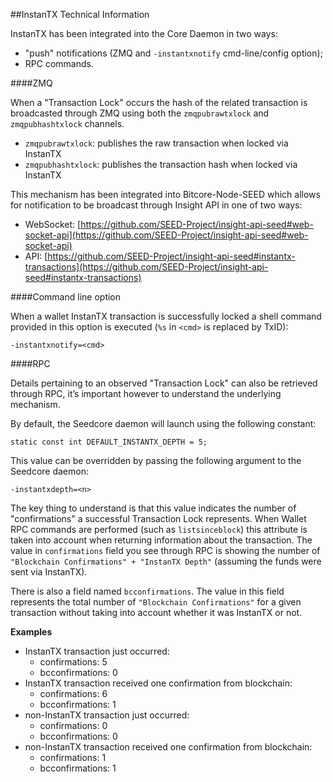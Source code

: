 ##InstanTX Technical Information

InstanTX has been integrated into the Core Daemon in two ways:
* "push" notifications (ZMQ and `-instantxnotify` cmd-line/config option);
* RPC commands.

####ZMQ

When a "Transaction Lock" occurs the hash of the related transaction is broadcasted through ZMQ using both the `zmqpubrawtxlock` and `zmqpubhashtxlock` channels.

* `zmqpubrawtxlock`: publishes the raw transaction when locked via InstanTX
* `zmqpubhashtxlock`: publishes the transaction hash when locked via InstanTX

This mechanism has been integrated into Bitcore-Node-SEED which allows for notification to be broadcast through Insight API in one of two ways:
* WebSocket: [https://github.com/SEED-Project/insight-api-seed#web-socket-api](https://github.com/SEED-Project/insight-api-seed#web-socket-api) 
* API: [https://github.com/SEED-Project/insight-api-seed#instantx-transactions](https://github.com/SEED-Project/insight-api-seed#instantx-transactions)

####Command line option

When a wallet InstanTX transaction is successfully locked a shell command provided in this option is executed (`%s` in `<cmd>` is replaced by TxID):

```
-instantxnotify=<cmd>
```

####RPC

Details pertaining to an observed "Transaction Lock" can also be retrieved through RPC, it’s important however to understand the underlying mechanism.

By default, the Seedcore daemon will launch using the following constant:

```
static const int DEFAULT_INSTANTX_DEPTH = 5;
```

This value can be overridden by passing the following argument to the Seedcore daemon:

```
-instantxdepth=<n>
```

The key thing to understand is that this value indicates the number of "confirmations" a successful Transaction Lock represents. When Wallet RPC commands are performed (such as `listsinceblock`) this attribute is taken into account when returning information about the transaction. The value in `confirmations` field you see through RPC is showing the number of `"Blockchain Confirmations" + "InstanTX Depth"` (assuming the funds were sent via InstanTX).

There is also a field named `bcconfirmations`. The value in this field represents the total number of `"Blockchain Confirmations"` for a given transaction without taking into account whether it was InstanTX or not.

**Examples**
* InstanTX transaction just occurred:
    * confirmations: 5
    * bcconfirmations: 0
* InstanTX transaction received one confirmation from blockchain:
    * confirmations: 6
    * bcconfirmations: 1
* non-InstanTX transaction just occurred:
    * confirmations: 0
    * bcconfirmations: 0
* non-InstanTX transaction received one confirmation from blockchain:
    * confirmations: 1
    * bcconfirmations: 1
